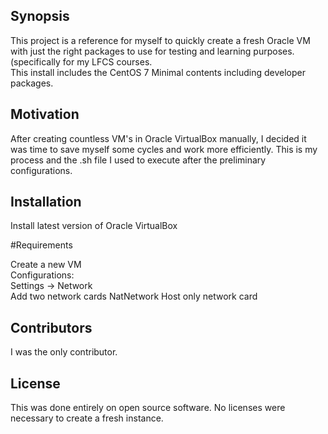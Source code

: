 ## Synopsis

This project is a reference for myself to quickly create a fresh Oracle VM with just the right packages to use for testing and learning purposes. (specifically for my LFCS courses.  
This install includes the CentOS 7 Minimal contents including developer packages.

## Motivation

After creating countless VM's in Oracle VirtualBox manually, I decided it was time to save myself some cycles and work more efficiently. This is my process and the .sh file I used to execute after the preliminary configurations.

## Installation

Install latest version of Oracle VirtualBox

#Requirements  

Create a new VM  
Configurations:  
Settings  -> Network  
Add two network cards 
NatNetwork 
Host only 
network card  

## Contributors
I was the only contributor.

## License

This was done entirely on open source software. No licenses were necessary to create a fresh instance.
